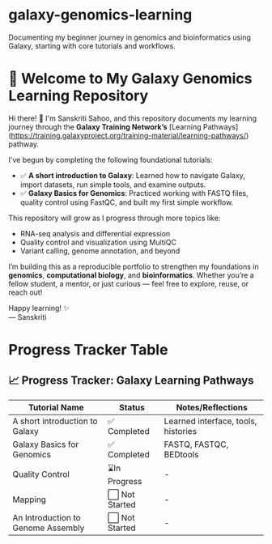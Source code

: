 # galaxy-genomics-learning
Documenting my beginner journey in genomics and bioinformatics using Galaxy, starting with core tutorials and workflows.
# 🌌 Welcome to My Galaxy Genomics Learning Repository

Hi there! 👋 I'm Sanskriti Sahoo, and this repository documents my learning journey through the **Galaxy Training Network’s** [Learning Pathways]
(https://training.galaxyproject.org/training-material/learning-pathways/) pathway.

I've begun by completing the following foundational tutorials:

- ✅ **A short introduction to Galaxy**: Learned how to navigate Galaxy, import datasets, run simple tools, and examine outputs.
- ✅ **Galaxy Basics for Genomics**: Practiced working with FASTQ files, quality control using FastQC, and built my first simple workflow.

This repository will grow as I progress through more topics like:
- RNA-seq analysis and differential expression
- Quality control and visualization using MultiQC
- Variant calling, genome annotation, and beyond

I’m building this as a reproducible portfolio to strengthen my foundations in **genomics**, **computational biology**, and **bioinformatics**. Whether you’re a fellow student, a mentor, or just curious — feel free to explore, reuse, or reach out!

Happy learning! ✨  
— Sanskriti


# Progress Tracker Table 

## 📈 Progress Tracker: Galaxy Learning Pathways

| Tutorial Name | Status | Notes/Reflections |
|---------------|--------|-------------------|
| A short introduction to Galaxy | ✅ Completed | Learned interface, tools, histories |
| Galaxy Basics for Genomics | ✅ Completed  | FASTQ, FASTQC, BEDtools |
| Quality Control | ⌛In Progress | - |
| Mapping | ⬜ Not Started | - |
| An Introduction to Genome Assembly | ⬜ Not Started | - |










